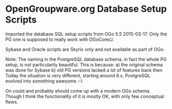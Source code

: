 OpenGroupware.org Database Setup Scripts
========================================

Imported the database SQL setup scripts from OGo 5.5 2015-03-17. Only the PG
one is supposed to really work with OGoCore/J.

Sybase and Oracle scripts are Skyrix only and not available as part of OGo.

Note: The naming in the PostgreSQL database schema, in fact the whole PG setup,
is not particularily beautiful. This is because:
a) the original schema was done for Sybase
b) old PG versions lacked a lot of features back then
Today the situation is very different, starting around 8.x, PostgreSQL evolved
into something awesome :-)

On could and probably should come up with a modern OGo schema.
Though I think the functionality of it is mostly OK, with only few conceptual
flaws.
